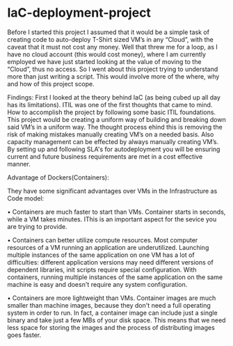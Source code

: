 # IaC-deployment-project
Before I started this project I assumed that it would be a simple task of creating code to auto-deploy T-Shirt sized VM’s in any “Cloud”, with the caveat that it must not cost any money. Well that threw me for a loop, as I have no cloud account (this would cost money), where I am currently employed we have just started looking at the value of moving to the “Cloud”, thus no access. So I went about this project trying to understand more than just writing a script. This would involve more of the where, why and how of this project scope.

Findings:
First I looked at the theory behind IaC (as being cubed up all day has its limitations). ITIL was one of the first thoughts that came to mind. How to accomplish the project by following some basic ITIL foundations. This project would be creating a uniform way of building and breaking down said VM’s in a uniform way. The thought process ehind this is removing the risk of making mistakes manually creating VM’s on a needed basis. Also capacity management can be effected by always manually creating VM’s. By setting up and following SLA's for autodeployment you will be ensuring current and future business requirements are met in a cost effective manner. 

Advantage of Dockers(Containers):

They have some significant advantages over VMs in the Infrastructure as Code model:

•	Containers are much faster to start than VMs. Container starts in seconds, while a VM takes minutes. IThis is an important aspect for the sevice you are trying to provide.

•	Containers can better utilize compute resources. Most computer resources of a VM running an application are underutilized. Launching multiple instances of the same application on one VM has a lot of difficulties: different application versions may need different versions of dependent libraries, init scripts require special configuration. With containers, running multiple instances of the same application on the same machine is easy and doesn't require any system configuration.

•	Containers are more lightweight than VMs. Container images are much smaller than machine images, because they don't need a full operating system in order to run. In fact, a container image can include just a single binary and take just a few MBs of your disk space. This means that we need less space for storing the images and the process of distributing images goes faster.
